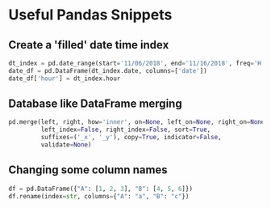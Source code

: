 # Useful Pandas Snippets 


## Create a 'filled' date time index

```python 
dt_index = pd.date_range(start='11/06/2018', end='11/16/2018', freq='H')
date_df = pd.DataFrame(dt_index.date, columns=['date'])
date_df['hour'] = dt_index.hour
```

## Database like DataFrame merging 

```python 
pd.merge(left, right, how='inner', on=None, left_on=None, right_on=None,
         left_index=False, right_index=False, sort=True,
         suffixes=('_x', '_y'), copy=True, indicator=False,
         validate=None)
``` 

## Changing some column names 

```python 
df = pd.DataFrame({"A": [1, 2, 3], "B": [4, 5, 6]})
df.rename(index=str, columns={"A": "a", "B": "c"})
```
